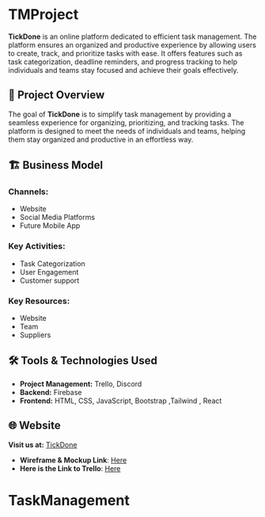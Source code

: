 # TMProject


**TickDone**  is an online platform dedicated to efficient task management. The platform ensures an organized and productive experience by allowing users to create, track, and prioritize tasks with ease. It offers features such as task categorization, deadline reminders, and progress tracking to help individuals and teams stay focused and achieve their goals effectively.



## 🎯 Project Overview

The goal of **TickDone** is to simplify task management by providing a seamless experience for organizing, prioritizing, and tracking tasks. The platform is designed to meet the needs of individuals and teams, helping them stay organized and productive in an effortless way.



## 🏗 Business Model

### Channels:
- Website
- Social Media Platforms
- Future Mobile App

### Key Activities:
- Task Categorization
- User Engagement
- Customer support

### Key Resources:
- Website
- Team
- Suppliers

## 🛠 Tools & Technologies Used

- **Project Management:** Trello, Discord
- **Backend:** Firebase
- **Frontend:** HTML, CSS, JavaScript, Bootstrap ,Tailwind , React

## 🌐 Website

**Visit us at:** [TickDone]()
- **Wireframe & Mockup Link**: [Here](https://www.figma.com/design/79vfahXzyM2Hg63grvDjtj/Untitled?node-id=0-1&t=NFJDB4Nzg4zoB1IK-1)
- **Here is the Link to Trello**: [Here](https://trello.com/b/rRlf2S57/task-management-website
)

# TaskManagement